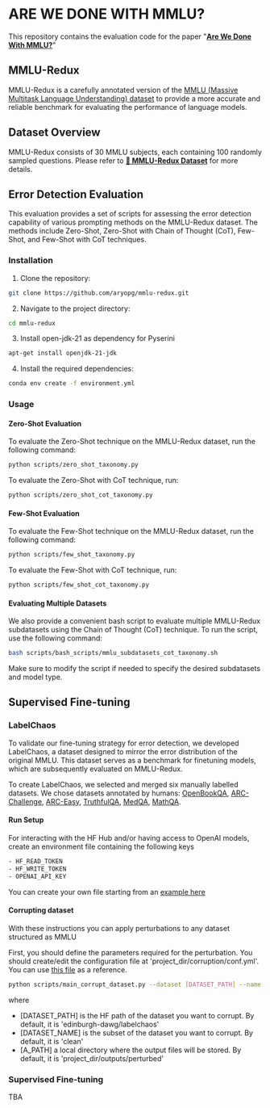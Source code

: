 # ARE WE DONE WITH MMLU?
This repository contains the evaluation code for the paper "[**Are We Done With MMLU?**](https://arxiv.org/pdf/2406.04127)"

## MMLU-Redux
MMLU-Redux is a carefully annotated version of the [MMLU (Massive Multitask Language Understanding) dataset](https://arxiv.org/abs/2009.03300) to provide a more accurate and reliable benchmark for evaluating the performance of language models.

## Dataset Overview
MMLU-Redux consists of 30 MMLU subjects, each containing 100 randomly sampled questions.
Please refer to [**🤗 MMLU-Redux Dataset**](https://huggingface.co/datasets/mmlu-redux) for more details.

## Error Detection Evaluation

This evaluation provides a set of scripts for assessing the error detection capability of various prompting methods on the MMLU-Redux dataset. The methods include Zero-Shot, Zero-Shot with Chain of Thought (CoT), Few-Shot, and Few-Shot with CoT techniques.

### Installation
1. Clone the repository:
```bash
git clone https://github.com/aryopg/mmlu-redux.git
```

2. Navigate to the project directory:
```bash
cd mmlu-redux
```

3. Install open-jdk-21 as dependency for Pyserini 
```bash
apt-get install openjdk-21-jdk
```

4. Install the required dependencies:
```bash
conda env create -f environment.yml
```


### Usage

#### Zero-Shot Evaluation
To evaluate the Zero-Shot technique on the MMLU-Redux dataset, run the following command:

```bash
python scripts/zero_shot_taxonomy.py
```

To evaluate the Zero-Shot with CoT technique, run:

```bash
python scripts/zero_shot_cot_taxonomy.py
```

#### Few-Shot Evaluation
To evaluate the Few-Shot technique on the MMLU-Redux dataset, run the following command:

```bash
python scripts/few_shot_taxonomy.py
```

To evaluate the Few-Shot with CoT technique, run:

```bash
python scripts/few_shot_cot_taxonomy.py
```

#### Evaluating Multiple Datasets
We also provide a convenient bash script to evaluate multiple MMLU-Redux subdatasets using the Chain of Thought (CoT) technique. To run the script, use the following command:

```bash
bash scripts/bash_scripts/mmlu_subdatasets_cot_taxonomy.sh
```

Make sure to modify the script if needed to specify the desired subdatasets and model type.


## Supervised Fine-tuning

### LabelChaos

To validate our fine-tuning strategy for error detection, we developed LabelChaos, a dataset designed to mirror the error distribution of the original MMLU. This dataset serves as a benchmark for finetuning models, which are subsequently evaluated on MMLU-Redux.

To create LabelChaos, we selected and merged six manually labelled datasets. We chose datasets annotated by humans: [OpenBookQA](https://huggingface.co/datasets/allenai/openbookqa), [ARC-Challenge](https://huggingface.co/datasets/allenai/ai2_arc), [ARC-Easy](https://huggingface.co/datasets/allenai/ai2_arc), [TruthfulQA](https://huggingface.co/datasets/truthfulqa/truthful_qa), [MedQA](https://huggingface.co/datasets/bigbio/med_qa), [MathQA](https://huggingface.co/datasets/allenai/math_qa).

#### Run Setup
For interacting with the HF Hub and/or having access to OpenAI models, create an environment file containing the following keys
```bash
- HF_READ_TOKEN
- HF_WRITE_TOKEN
- OPENAI_API_KEY
```
You can create your own file starting from an [example here](.env_example)

#### Corrupting dataset

With these instructions you can apply perturbations to any dataset structured as MMLU

First, you should define the parameters required for the perturbation.
You should create/edit the configuration file at 'project_dir/corruption/conf.yml'.
You can use [this file](conf/corruption/conf_example.yml) as a reference.

```bash
python scripts/main_corrupt_dataset.py --dataset [DATASET_PATH] --name [DATASET_NAME] --output_dir [A_PATH]
```

where
- [DATASET_PATH] is the HF path of the dataset you want to corrupt. By default, it is 'edinburgh-dawg/labelchaos'
- [DATASET_NAME] is the subset of the dataset you want to corrupt. By default, it is 'clean'
- [A_PATH] a local directory where the output files will be stored. By default, it is 'project_dir/outputs/perturbed'

### Supervised Fine-tuning

TBA
